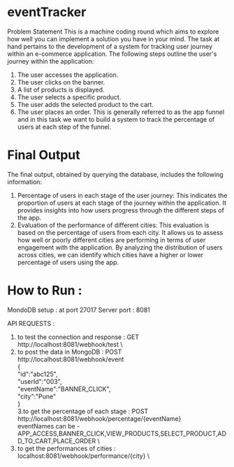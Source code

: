 # eventTracker
Problem Statement 
This is a machine coding round which aims to explore how well you can implement a solution you have in your mind. The task at hand
pertains to the development of a system for tracking user journey within an e-commerce application.
The following steps outline the user's journey within the application:
1. The user accesses the application.
2. The user clicks on the banner.
3. A list of products is displayed.
4. The user selects a specific product.
5. The user adds the selected product to the cart.
6. The user places an order.
This is generally referred to as the app funnel and in this task we want to build a system to track the percentage of users at each step of
the funnel.
# Final Output
The final output, obtained by querying the database, includes the following information:
1. Percentage of users in each stage of the user journey: This indicates the proportion of users at each stage of the journey within the
application. It provides insights into how users progress through the different steps of the app.
2. Evaluation of the performance of different cities: This evaluation is based on the percentage of users from each city. It allows us to
assess how well or poorly different cities are performing in terms of user engagement with the application. By analyzing the distribution
of users across cities, we can identify which cities have a higher or lower percentage of users using the app.
# How to Run : 
MondoDB setup : at port 27017
Server port : 8081

API REQUESTS :
1. to test the connection and response : GET http://localhost:8081/webhook/test \
2. to post the data in MongoDB : POST http://localhost:8081/webhook/event \
             {  \
  "id":"abc125",  \
  "userId":"003",  \
  "eventName":"BANNER_CLICK",  \
  "city":"Pune"  \
}  \
3.to get the percentage of each stage : POST http://localhost:8081/webhook/percentage/{eventName}  \
  eventNames can be -  APP_ACCESS,BANNER_CLICK,VIEW_PRODUCTS,SELECT_PRODUCT,ADD_TO_CART,PLACE_ORDER  \
4. to get the performances of cities : localhost:8081/webhook/performance/{city}  \

